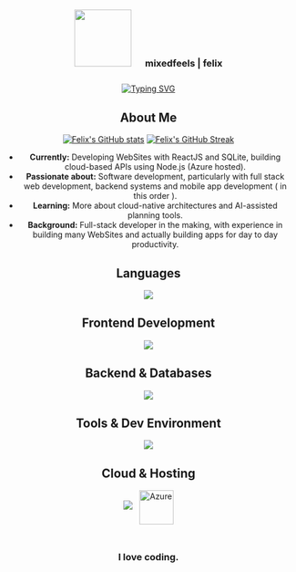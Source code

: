 <div align="center">

<div align="center">
  <div style="display: inline-block; padding: 10px;">
    <img src="https://media2.giphy.com/media/v1.Y2lkPTc5MGI3NjExYWw5MXl4dzR5ZHE3ZXAxM3h6dDFrcWsxZ2kycGJpaXU1dTg4NmJ0OCZlcD12MV9pbnRlcm5hbF9naWZfYnlfaWQmY3Q9Zw/MnIO9NK5QwKRvVvfE7/giphy.gif" width="100px" height="100px">
  </div>
  <div style="display: inline-block; padding: 10px;">
    <h3>mixedfeels | felix</h3>
  </div>
</div>


<div align="center">
  <a href="https://git.io/typing-svg">
    <img src="https://readme-typing-svg.herokuapp.com?font=Fira+Code&pause=1000&color=5805fc&center=true&width=435&lines=Full-Stack+Developer;Web-Dev;AI-Enthusiast;Mobile-Dev" alt="Typing SVG" />
  </a>
</div>

##  About Me

[![Felix's GitHub stats](https://github-readme-stats.vercel.app/api?username=mixedfeels&show_icons=true&theme=radical)](https://github.com/mixedfeels)
[![Felix's GitHub Streak](https://github-readme-streak-stats.herokuapp.com/?user=mixedfeels&theme=radical)](https://github.com/mixedfeels)

-  **Currently:** Developing WebSites with ReactJS and SQLite, building cloud-based APIs using Node.js (Azure hosted).
-  **Passionate about:** Software development, particularly with full stack web development, backend systems and mobile app development ( in this order ).
-  **Learning:** More about cloud-native architectures and AI-assisted planning tools.
-  **Background:** Full-stack developer in the making, with experience in building many WebSites and actually building apps for day to day productivity.

## Languages
<p align="center">
  <img src="https://skillicons.dev/icons?i=java,js,ts,python" />
</p>

##  Frontend Development
<p align="center">
  <img src="https://skillicons.dev/icons?i=react,html,css,vite" />
</p>

##  Backend & Databases
<p align="center">
  <img src="https://skillicons.dev/icons?i=nodejs,express,mysql,sqlite" />
</p>

## Tools & Dev Environment
<p align="center"> 
  <img src="https://skillicons.dev/icons?i=vscode,androidstudio,git,github,postman,figma" /> 
</p>

## Cloud & Hosting
<p align="center"> 
  <img src="https://skillicons.dev/icons?i=firebase,vercel" /> &nbsp;
  <img src="https://upload.wikimedia.org/wikipedia/commons/a/a8/Microsoft_Azure_Logo.svg" alt="Azure"     width="60" align="center"/> 
</p>




  <div style="display: inline-block; padding: 10px;">
    <h3>I love coding.</h3>
  </div>


</div>
